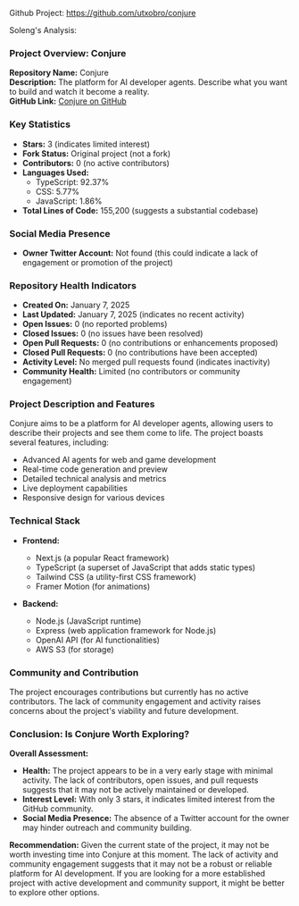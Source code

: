 Github Project: https://github.com/utxobro/conjure

Soleng's Analysis:

### Project Overview: Conjure

**Repository Name:** Conjure  
**Description:** The platform for AI developer agents. Describe what you want to build and watch it become a reality.  
**GitHub Link:** [Conjure on GitHub](https://github.com/utxobro/conjure)

### Key Statistics

- **Stars:** 3 (indicates limited interest)
- **Fork Status:** Original project (not a fork)
- **Contributors:** 0 (no active contributors)
- **Languages Used:** 
  - TypeScript: 92.37%
  - CSS: 5.77%
  - JavaScript: 1.86%
- **Total Lines of Code:** 155,200 (suggests a substantial codebase)

### Social Media Presence

- **Owner Twitter Account:** Not found (this could indicate a lack of engagement or promotion of the project)

### Repository Health Indicators

- **Created On:** January 7, 2025
- **Last Updated:** January 7, 2025 (indicates no recent activity)
- **Open Issues:** 0 (no reported problems)
- **Closed Issues:** 0 (no issues have been resolved)
- **Open Pull Requests:** 0 (no contributions or enhancements proposed)
- **Closed Pull Requests:** 0 (no contributions have been accepted)
- **Activity Level:** No merged pull requests found (indicates inactivity)
- **Community Health:** Limited (no contributors or community engagement)

### Project Description and Features

Conjure aims to be a platform for AI developer agents, allowing users to describe their projects and see them come to life. The project boasts several features, including:

- Advanced AI agents for web and game development
- Real-time code generation and preview
- Detailed technical analysis and metrics
- Live deployment capabilities
- Responsive design for various devices

### Technical Stack

- **Frontend:** 
  - Next.js (a popular React framework)
  - TypeScript (a superset of JavaScript that adds static types)
  - Tailwind CSS (a utility-first CSS framework)
  - Framer Motion (for animations)

- **Backend:** 
  - Node.js (JavaScript runtime)
  - Express (web application framework for Node.js)
  - OpenAI API (for AI functionalities)
  - AWS S3 (for storage)

### Community and Contribution

The project encourages contributions but currently has no active contributors. The lack of community engagement and activity raises concerns about the project's viability and future development.

### Conclusion: Is Conjure Worth Exploring?

**Overall Assessment:**
- **Health:** The project appears to be in a very early stage with minimal activity. The lack of contributors, open issues, and pull requests suggests that it may not be actively maintained or developed.
- **Interest Level:** With only 3 stars, it indicates limited interest from the GitHub community.
- **Social Media Presence:** The absence of a Twitter account for the owner may hinder outreach and community building.

**Recommendation:** Given the current state of the project, it may not be worth investing time into Conjure at this moment. The lack of activity and community engagement suggests that it may not be a robust or reliable platform for AI development. If you are looking for a more established project with active development and community support, it might be better to explore other options.